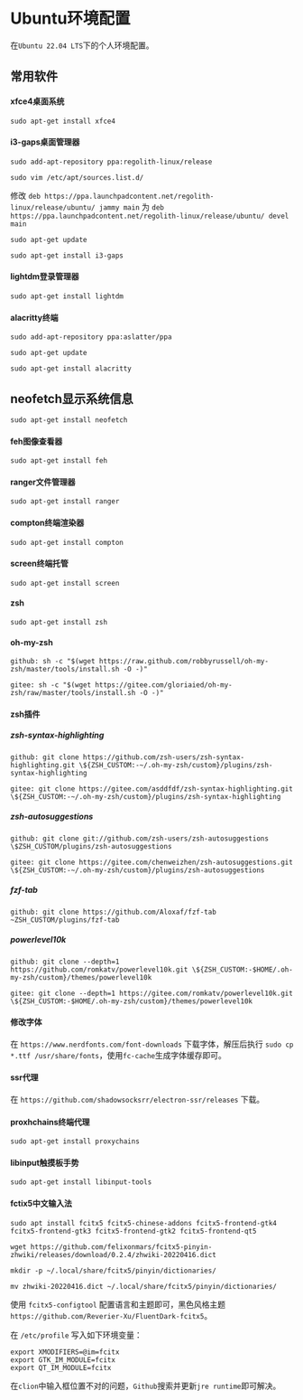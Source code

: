 # Ubuntu环境配置

在`Ubuntu 22.04 LTS`下的个人环境配置。

## 常用软件

#### xfce4桌面系统

`sudo apt-get install xfce4`

#### i3-gaps桌面管理器  

`sudo add-apt-repository ppa:regolith-linux/release`

`sudo vim /etc/apt/sources.list.d/`

修改 `deb https://ppa.launchpadcontent.net/regolith-linux/release/ubuntu/ jammy main` 为 `deb https://ppa.launchpadcontent.net/regolith-linux/release/ubuntu/ devel main`

`sudo apt-get update`

`sudo apt-get install i3-gaps`

#### lightdm登录管理器  

`sudo apt-get install lightdm`

#### alacritty终端  

`sudo add-apt-repository ppa:aslatter/ppa`

`sudo apt-get update`

`sudo apt-get install alacritty`

## neofetch显示系统信息

`sudo apt-get install neofetch`

#### feh图像查看器  

`sudo apt-get install feh`

#### ranger文件管理器  

`sudo apt-get install ranger`

#### compton终端渲染器  

`sudo apt-get install compton`

#### screen终端托管  

`sudo apt-get install screen`

#### zsh  

`sudo apt-get install zsh`

#### oh-my-zsh  

`github: sh -c "$(wget https://raw.github.com/robbyrussell/oh-my-zsh/master/tools/install.sh -O -)"`

`gitee: sh -c "$(wget https://gitee.com/gloriaied/oh-my-zsh/raw/master/tools/install.sh -O -)"`

#### zsh插件

##### zsh-syntax-highlighting  

`github: git clone https://github.com/zsh-users/zsh-syntax-highlighting.git \${ZSH_CUSTOM:-~/.oh-my-zsh/custom}/plugins/zsh-syntax-highlighting`

`gitee: git clone https://gitee.com/asddfdf/zsh-syntax-highlighting.git \${ZSH_CUSTOM:-~/.oh-my-zsh/custom}/plugins/zsh-syntax-highlighting`

##### zsh-autosuggestions  

`github: git clone git://github.com/zsh-users/zsh-autosuggestions \$ZSH_CUSTOM/plugins/zsh-autosuggestions`

`gitee: git clone https://gitee.com/chenweizhen/zsh-autosuggestions.git \${ZSH_CUSTOM:-~/.oh-my-zsh/custom}/plugins/zsh-autosuggestions`

##### fzf-tab  

`github: git clone https://github.com/Aloxaf/fzf-tab ~ZSH_CUSTOM/plugins/fzf-tab`

##### powerlevel10k  

`github: git clone --depth=1 https://github.com/romkatv/powerlevel10k.git \${ZSH_CUSTOM:-$HOME/.oh-my-zsh/custom}/themes/powerlevel10k`

`gitee: git clone --depth=1 https://gitee.com/romkatv/powerlevel10k.git \${ZSH_CUSTOM:-$HOME/.oh-my-zsh/custom}/themes/powerlevel10k`

#### 修改字体  

在 `https://www.nerdfonts.com/font-downloads` 下载字体，解压后执行 `sudo cp *.ttf /usr/share/fonts`，使用`fc-cache`生成字体缓存即可。

#### ssr代理  

在 `https://github.com/shadowsocksrr/electron-ssr/releases` 下载。

#### proxhchains终端代理  

`sudo apt-get install proxychains`

#### libinput触摸板手势  

`sudo apt-get install libinput-tools`

#### fctix5中文输入法  

`sudo apt install fcitx5 fcitx5-chinese-addons fcitx5-frontend-gtk4 fcitx5-frontend-gtk3 fcitx5-frontend-gtk2 fcitx5-frontend-qt5`

`wget https://github.com/felixonmars/fcitx5-pinyin-zhwiki/releases/download/0.2.4/zhwiki-20220416.dict`

`mkdir -p ~/.local/share/fcitx5/pinyin/dictionaries/`

`mv zhwiki-20220416.dict ~/.local/share/fcitx5/pinyin/dictionaries/`

使用 `fcitx5-configtool` 配置语言和主题即可，黑色风格主题 `https://github.com/Reverier-Xu/FluentDark-fcitx5`。

在 `/etc/profile` 写入如下环境变量：

```
export XMODIFIERS=@im=fcitx
export GTK_IM_MODULE=fcitx
export QT_IM_MODULE=fcitx
```

在`clion`中输入框位置不对的问题，`Github`搜索并更新`jre runtime`即可解决。
